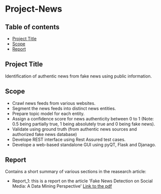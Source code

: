 # Project-News
 
## Table of contents
* [Project Title](#project-title)
* [Scope](#scope)
* [Report](#report)

## Project Title
Identification of authentic news from fake news using public information.
 
## Scope
- Crawl news feeds from various websites.
- Segment the news feeds into distinct news entities.
- Prepare topic model for each entity.
- Assign a confidence score for news authenticity between 0 to 1
 (Note: 0.5 being partially true, 1 being absolutely true and 0 being fake news).
- Validate using ground truth (from authentic news sources and authorized fake news database)
- Develope REST interface using Rest Assured test cases.
- Develope a web-based standalone GUI using pyQT, Flask and Djanago. 


## Report
Contains a short summary of various sections in the reasearch article:
* Report_1: this is a report on the article 'Fake News Detection on Social Media: A Data Mining Perspective'
[Link to the pdf](https://www.google.com/url?sa=t&source=web&rct=j&url=http://www.kdd.org/exploration_files/19-1-Article2.pdf&ved=2ahUKEwip-qrIgqHwAhXfxjgGHaWdDiAQFjAFegQIGBAC&usg=AOvVaw1qBWp8YwEpQMV7tgp0Meon)

